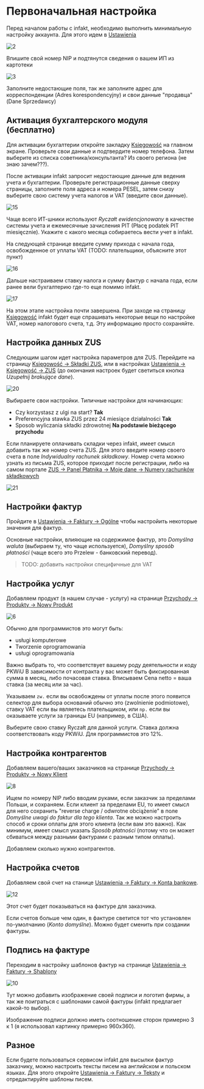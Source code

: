 # Первоначальная настройка

Перед началом работы с infakt, необходимо выполнить минимальную настройку аккаунта.
Для этого идем в [Ustawienia][1]

![2]

Впишите свой номер NIP и подтянутся сведения о вашем ИП из картотеки

![3]

Заполните недостающие поля, так же заполните адрес для корреспонденции (Adres korespondencyjny) и свои данные "продавца" (Dane Sprzedawcy)

## Активация бухгалтерского модуля (бесплатно)

Для активации бухгалтерии откройте закладку [Księgowość][14] на главном экране. Проверьте свои данные и подтвердите номер телефона. Затем выберите из списка советника/консультанта? Из своего региона (не знаю зачем???).

После активации infakt запросит недостающие данные для ведения учета и бухгалтерии. Проверьте регистрационные данные сверху страницы, заполните поля адреса и номера PESEL, затем снизу выберите свою систему учета налогов и VAT (введите свои данные).

![15]

Чаще всего ИТ-шники используют *Ryczałt ewidencjonowany* в качестве системы учета и ежемесячные зачисления PIT (Płacę podatek PIT miesięcznie).
Укажите с какого месяца собираетесь вести учет в infakt.

На следующей странице введите сумму прихода с начала года, освобожденное от уплаты VAT (TODO: плательщики, объясните этот пункт)

![16]

Дальше настраиваем ставку налога и сумму фактур с начала года, если ранее вели бухгалтерию где-то еще помимо infakt.

![17]

На этом этапе настройка почти завершена. При заходе на страницу [Księgowość][14] infakt будет еще спрашивать некоторые вещи по настройке VAT, номер налогового счета, т.д. Эту информацию просто сохраняйте.

## Настройка данных ZUS

Следующим шагом идет настройка параметров для ZUS. Перейдите на страницу [Księgowość -> Składki ZUS][18], или в настройках [Ustawienia -> Księgowość -> ZUS][19] (до окончания настроек будет светиться кнопка *Uzupełnij brakujące dane*).

![20]

Выбираете свои настройки. Типичные настройки для начинающих:

* Czy korzystasz z ulgi na start? **Tak**
* Preferencyjna stawka ZUS przez 24 miesiące działalności **Tak**
* Sposob wyliczania składki zdrowotnej **Na podstawie bieżącego przychodu**

Если планируете оплачивать складки через infakt, имеет смысл добавить так же номер счета ZUS. Для этого введите номер своего счета в поле *Indywidualny rachunek składkowy*. Номер счета можно узнать из письма ZUS, которое приходит после регистрации, либо на самом портале [ZUS -> Panel Płatnika -> Moje dane -> Numery rachunków składkowych][22]

![21]

## Настройки фактур

Пройдите в [Ustawienia -> Faktury -> Ogólne][4] чтобы настройить некоторые значения для фактур.

Основные настройки, влияющие на содержимое фактур, это *Domyślna waluta* (выбираем ту, что чаще используется), *Domyślny sposób płatności* (чаще всего это Przelew - банковский перевод).

> TODO: добавить настройки специфичные для VAT

## Настройка услуг

Добавляем продукт (в нашем случае - услугу) на странице [Przychody -> Produkty -> Nowy Produkt][5]

![6]

Обычно для программистов это могут быть:

* usługi komputerowe
* Tworzenie oprogramowania
* usługi oprogramowania

Важно выбрать то, что соответствует вашему роду деятельности и коду PKWiU
В зависимости от контракта у вас может быть фиксированная сумма в месяц, либо почасовая ставка. Вписываем Cena netto = ваша ставка (за месяц или за час).

Указываем `zw.` если вы освобождены от уплаты после этого появится селектор для выбора оснований обычно это (zwolnienie podmiotowe), ставку VAT если вы являетесь плательщиком, или `np.` если вы оказываете услуги за границы EU (например, в США).

Выберите свою ставку Ryczałt для данной услуги. Ставка должна соответствовать коду PKWiU. Для программистов это 12%.

## Настройка контрагентов

Добавляем вашего/ваших заказчиков на странице [Przychody -> Produkty -> Nowy Klient][7]

![8]

Ищем по номеру NIP либо вводим руками, если заказчик за пределами Польши, и сохраняем.
Если клиент за пределами EU, то имеет смысл для него сохранить "reverse charge / odwrotne obciążenie" в поле *Domyślne uwagi do faktur dla tego klienta*. Так же можно настроить способ и сроки оплаты для этого клиента (если вам это важно). Как минимум, имеет смысл указать *Sposób płatności* (потому что он может сбиваться между разными фактурами с разным типом оплаты).

Добавляем сколько нужно контрагентов.

## Настройка счетов

Добавляем свой счет на станице [Ustawienia -> Faktury -> Konta bankowe][11].

![12]

Этот счет будет показываться на фактуре для заказчика.

Если счетов больше чем один, в фактуре светится тот что установлен по-умолчанию (*Konto domyślne*). Можно будет сменить при создании фактуры.

## Подпись на фактуре

Переходим в настройку шаблонов фактур на странице [Ustawienia -> Faktury -> Shablony][9]

![10]

Тут можно добавить изображение своей подписи и логотип фирмы, а так же поиграться с шаблонами самой фактуры (infakt предлагает какой-то выбор).

Изображение подписи должно иметь соотношение сторон примерно 3 к 1 (я использовал картинку примерно 960x360).

## Разное

Если будете пользоваться сервисом infakt для высылки фактур заказчику, можно настроить тексты писем на английском и польском языках. Для этого откройте [Ustawienia -> Faktury -> Teksty][13] и отредактируйте шаблоны писем.

[1]: https://app.infakt.pl/app/ustawienia/konto/dane_firmy
[2]: images/infakt_settings/ustawienia.png
[3]: images/infakt_settings/nip.png
[4]: https://app.infakt.pl/app/ustawienia/faktury/ogolne
[5]: https://app.infakt.pl/app/produkty
[6]: images/infakt_settings/nowy_produkt.png
[7]: https://app.infakt.pl/app/klienci
[8]: images/infakt_settings/nowy_klient.png
[9]: https://app.infakt.pl/app/ustawienia/faktury/szablony
[10]: images/infakt_settings/szablony.png
[11]: https://app.infakt.pl/app/ustawienia/faktury/konta_bankowe
[12]: images/infakt_settings/konto_bankowe.png
[13]: https://app.infakt.pl/app/ustawienia/faktury/teksty
[14]: https://app.infakt.pl/app/ksiegowosc
[15]: images/infakt_settings/ksiegovosc_dane_podstavove.png
[16]: images/infakt_settings/ksiegovosc_kwota.png
[17]: images/infakt_settings/ksiegovosc_przychody.png
[18]: https://app.infakt.pl/app/program_do_ksiegowosci/deklaracja_zus
[19]: https://app.infakt.pl/app/ustawienia/ksiegowosc/zus
[20]: images/infakt_settings/ksiegovosc_zus.png
[21]: images/infakt_settings/ustawienia_zus.png
[22]: https://www.zus.pl/portal/obszar-platnika.npi#KPL0001
